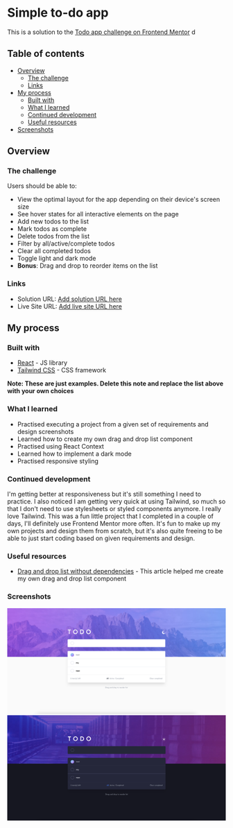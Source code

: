 # Simple to-do app

This is a solution to the [Todo app challenge on Frontend Mentor](https://www.frontendmentor.io/challenges/todo-app-Su1_KokOW) d

## Table of contents

- [Overview](#overview)
  - [The challenge](#the-challenge)
  - [Links](#links)
- [My process](#my-process)
  - [Built with](#built-with)
  - [What I learned](#what-i-learned)
  - [Continued development](#continued-development)
  - [Useful resources](#useful-resources)
- [Screenshots](#screenshots)

## Overview

### The challenge

Users should be able to:

- View the optimal layout for the app depending on their device's screen size
- See hover states for all interactive elements on the page
- Add new todos to the list
- Mark todos as complete
- Delete todos from the list
- Filter by all/active/complete todos
- Clear all completed todos
- Toggle light and dark mode
- **Bonus**: Drag and drop to reorder items on the list

### Links

- Solution URL: [Add solution URL here](https://your-solution-url.com)
- Live Site URL: [Add live site URL here](https://your-live-site-url.com)

## My process

### Built with

- [React](https://reactjs.org/) - JS library
- [Tailwind CSS](https://tailwindcss.com/) - CSS framework

**Note: These are just examples. Delete this note and replace the list above with your own choices**

### What I learned

- Practised executing a project from a given set of requirements and design screenshots
- Learned how to create my own drag and drop list component
- Practised using React Context
- Learned how to implement a dark mode
- Practised responsive styling

### Continued development

I'm getting better at responsiveness but it's still something I need to practice. I also noticed I am getting very quick at using Tailwind, so much so that I don't need to use stylesheets or styled components anymore. I really love Tailwind.
This was a fun little project that I completed in a couple of days, I'll definitely use Frontend Mentor more often. It's fun to make up my own projects and design them from scratch, but it's also quite freeing to be able to just start coding based on given requirements and design.

### Useful resources

- [Drag and drop list without dependencies](https://medium.com/free-code-camp/how-to-make-and-test-your-own-react-drag-and-drop-list-with-0-dependencies-6fb461603780) - This article helped me create my own drag and drop list component

### Screenshots

![Light mode](src/assets/todo-light.png)
![Dark mode](src/assets/todo-dark.png)
